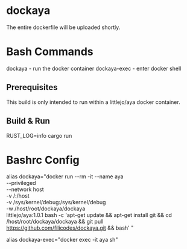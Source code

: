 # dockaya

The entire dockerfile will be uploaded shortly.

# Bash Commands

dockaya - run the docker container
dockaya-exec - enter docker shell

## Prerequisites

This build is only intended to run within a littlejo/aya docker container.

## Build & Run

RUST_LOG=info cargo run
 
# Bashrc Config

alias dockaya="docker run --rm -it --name aya \
                    --privileged \
                    --network host \
                    -v /:/host \
                    -v /sys/kernel/debug:/sys/kernel/debug \
                    -w /host/root/dockaya/dockaya \
                    littlejo/aya:1.0.1 bash -c 'apt-get update && apt-get install git && cd /host/root/dockaya/dockaya && git pull https://github.com/filicodes/dockaya.git && bash'
"

alias dockaya-exec="docker exec -it aya sh"